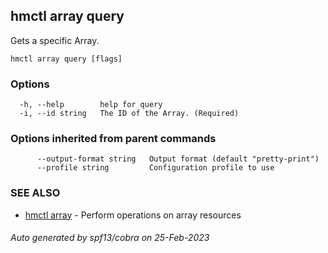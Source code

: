 ## hmctl array query

Gets a specific Array.

```
hmctl array query [flags]
```

### Options

```
  -h, --help        help for query
  -i, --id string   The ID of the Array. (Required)
```

### Options inherited from parent commands

```
      --output-format string   Output format (default "pretty-print")
      --profile string         Configuration profile to use
```

### SEE ALSO

* [hmctl array](hmctl_array.md)	 - Perform operations on array resources

###### Auto generated by spf13/cobra on 25-Feb-2023
